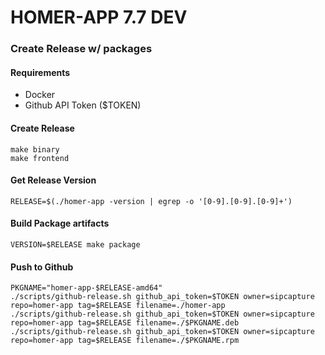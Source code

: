 # HOMER-APP 7.7 DEV


### Create Release w/ packages

#### Requirements
* Docker
* Github API Token ($TOKEN)

#### Create Release
```
make binary
make frontend
```
#### Get Release Version
```
RELEASE=$(./homer-app -version | egrep -o '[0-9].[0-9].[0-9]+')
```
#### Build Package artifacts
```
VERSION=$RELEASE make package
```

#### Push to Github
```
PKGNAME="homer-app-$RELEASE-amd64"
./scripts/github-release.sh github_api_token=$TOKEN owner=sipcapture repo=homer-app tag=$RELEASE filename=./homer-app
./scripts/github-release.sh github_api_token=$TOKEN owner=sipcapture repo=homer-app tag=$RELEASE filename=./$PKGNAME.deb
./scripts/github-release.sh github_api_token=$TOKEN owner=sipcapture repo=homer-app tag=$RELEASE filename=./$PKGNAME.rpm
```


